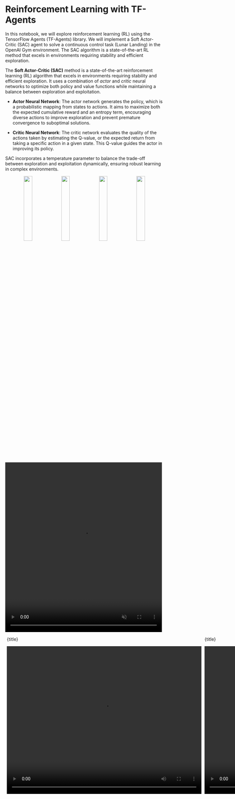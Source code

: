 # Reinforcement Learning with TF-Agents

In this notebook, we will explore reinforcement learning (RL) using the TensorFlow Agents (TF-Agents) library. We will implement a Soft Actor-Critic (SAC) agent to solve a continuous control task (Lunar Landing) in the OpenAI Gym environment. The SAC algorithm is a state-of-the-art RL method that excels in environments requiring stability and efficient exploration.

The **Soft Actor-Critic (SAC)** method is a state-of-the-art reinforcement learning (RL) algorithm that excels in environments requiring stability and efficient exploration. It uses a combination of *actor* and *critic* neural networks to optimize both policy and value functions while maintaining a balance between exploration and exploitation.

- **Actor Neural Network**: The actor network generates the policy, which is a probabilistic mapping from states to actions. It aims to maximize both the expected cumulative reward and an entropy term, encouraging diverse actions to improve exploration and prevent premature convergence to suboptimal solutions.

- **Critic Neural Network**: The critic network evaluates the quality of the actions taken by estimating the Q-value, or the expected return from taking a specific action in a given state. This Q-value guides the actor in improving its policy.

SAC incorporates a temperature parameter to balance the trade-off between exploration and exploitation dynamically, ensuring robust learning in complex environments.



<p float="left" align="middle">
 <img src="/demo_people_riding_bikes.gif?raw=true" width="23%">
 <img src="/demo_sheep.gif?raw=true" width="23%">
 <img src="/demo_supermarket.gif?raw=true" width="23%">
 <img src="/demo_pizza.gif?raw=true" width="23%">
</p>

<div class="row post-image-bg" markdown="1">
    <video width="99%" height="540" autoplay loop muted markdown="1">
        <source src="/LunarLander-v2.mp4" type="video/mp4" markdown="1" >
        <source src="/LunarLander-v2_random.mp4" type="video/webm" markdown="1">
    </video>
</div>

<div style="display: flex; flex-direction: row; align-items: center; width: 100%; ">

  <div style="margin-inline: 1%";>
    <p> {title} </p>
    <video width="620" height="470" controls autoplay>
      <source src="/LunarLander-v2.mp4" type="video/mp4">
      Your browser does not support the video tag.
    </video>
  </div>

  <div style="margin-inline: 1%";>
    <p> {title} </p>
    <video width="620" height="470" controls autoplay>
      <source src="/LunarLander-v2_random.mp4" type="video/mp4">
      Your browser does not support the video tag.
    </video>
  </div>
</div>